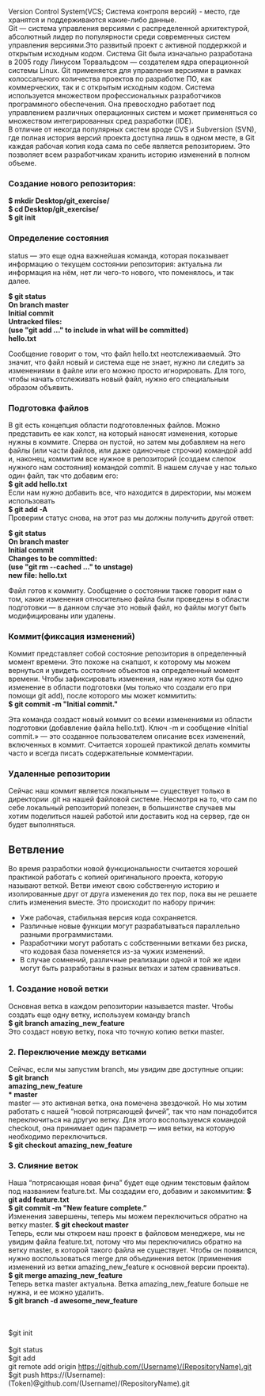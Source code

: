 Version Control System(VCS; Система контроля версий) - место, где хранятся и поддерживаются какие-либо данные.<br>
Git — система управления версиями с распределенной архитектурой, абсолютный лидер по популярности среди современных систем управления версиями.Это развитый проект с активной поддержкой и открытым исходным кодом. Система Git была изначально разработана в 2005 году Линусом Торвальдсом — создателем ядра операционной системы Linux. Git применяется для управления версиями в рамках колоссального количества проектов по разработке ПО, как коммерческих, так и с открытым исходным кодом. Система используется множеством профессиональных разработчиков программного обеспечения. Она превосходно работает под управлением различных операционных систем и может применяться со множеством интегрированных сред разработки (IDE).<br>
В отличие от некогда популярных систем вроде CVS и Subversion (SVN), где полная история версий проекта доступна лишь в одном месте, в Git каждая рабочая копия кода сама по себе является репозиторием. Это позволяет всем разработчикам хранить историю изменений в полном объеме.<br>
    <h3>Создание нового репозитория:</h3>
<b>$ mkdir Desktop/git_exercise/<br>
$ cd Desktop/git_exercise/<br>
$ git init</b><br>

<h3>Определение состояния</h3>
status — это еще одна важнейшая команда, которая показывает информацию о текущем состоянии репозитория: актуальна ли информация на нём, нет ли чего-то нового, что поменялось, и так далее.

<b>$ git status<br>
On branch master<br>
Initial commit<br>
Untracked files:<br>
(use "git add ..." to include in what will be committed)<br>
hello.txt</b><br>

Сообщение говорит о том, что файл hello.txt неотслеживаемый. Это значит, что файл новый и система еще не знает, нужно ли следить за изменениями в файле или его можно просто игнорировать. Для того, чтобы начать отслеживать новый файл, нужно его специальным образом объявить.
<h3>Подготовка файлов</h3>
В git есть концепция области подготовленных файлов. Можно представить ее как холст, на который наносят изменения, которые нужны в коммите. Сперва он пустой, но затем мы добавляем на него файлы (или части файлов, или даже одиночные строчки) командой add и, наконец, коммитим все нужное в репозиторий (создаем слепок нужного нам состояния) командой commit.
В нашем случае у нас только один файл, так что добавим его:<br>
<b>$ git add hello.txt</b><br>
Если нам нужно добавить все, что находится в директории, мы можем использовать<br>
<b>$ git add -A</b><br>
Проверим статус снова, на этот раз мы должны получить другой ответ:<br>

<b>$ git status<br>
On branch master<br>
Initial commit<br>
Changes to be committed:<br>
(use "git rm --cached ..." to unstage)<br>
new file: hello.txt</b><br>

Файл готов к коммиту. Сообщение о состоянии также говорит нам о том, какие изменения относительно файла были проведены в области подготовки — в данном случае это новый файл, но файлы могут быть модифицированы или удалены.

<h3>Коммит(фиксация изменений)</h3>
Коммит представляет собой состояние репозитория в определенный момент времени. Это похоже на снапшот, к которому мы можем вернуться и увидеть состояние объектов на определенный момент времени.
Чтобы зафиксировать изменения, нам нужно хотя бы одно изменение в области подготовки (мы только что создали его при помощи git add), после которого мы может коммитить:<br>
<b>$ git commit -m "Initial commit."</b><br>

Эта команда создаст новый коммит со всеми изменениями из области подготовки (добавление файла hello.txt). Ключ -m и сообщение «Initial commit.» — это созданное пользователем описание всех изменений, включенных в коммит. Считается хорошей практикой делать коммиты часто и всегда писать содержательные комментарии.

<h3>Удаленные репозитории</h3>
Сейчас наш коммит является локальным — существует только в директории .git на нашей файловой системе. Несмотря на то, что сам по себе локальный репозиторий полезен, в большинстве случаев мы хотим поделиться нашей работой или доставить код на сервер, где он будет выполняться.

<h2>Ветвление</h2>
Во время разработки новой функциональности считается хорошей практикой работать с копией оригинального проекта, которую называют веткой. Ветви имеют свою собственную историю и изолированные друг от друга изменения до тех пор, пока вы не решаете слить изменения вместе. Это происходит по набору причин:
<ul>
<li>Уже рабочая, стабильная версия кода сохраняется.</li>
<li>Различные новые функции могут разрабатываться параллельно разными программистами.</li>
<li>Разработчики могут работать с собственными ветками без риска, что кодовая база поменяется из-за чужих изменений.</li>
<li>В случае сомнений, различные реализации одной и той же идеи могут быть разработаны в разных ветках и затем сравниваться.</li>
</ul>

<h3>1. Создание новой ветки</h3>
Основная ветка в каждом репозитории называется master. Чтобы создать еще одну ветку, используем команду branch <name><br>
  <b>$ git branch amazing_new_feature</b><br>
Это создаст новую ветку, пока что точную копию ветки master.
  
  <h3>2. Переключение между ветками</h3>
Сейчас, если мы запустим branch, мы увидим две доступные опции:<br>
<b>$ git branch<br>
amazing_new_feature<br>
  * master</b><br>
master — это активная ветка, она помечена звездочкой. Но мы хотим работать с нашей “новой потрясающей фичей”, так что нам понадобится переключиться на другую ветку. Для этого воспользуемся командой checkout, она принимает один параметр — имя ветки, на которую необходимо переключиться.<br>
  <b>$ git checkout amazing_new_feature</b><br>
  
  <h3>3. Слияние веток</h3>
Наша “потрясающая новая фича” будет еще одним текстовым файлом под названием feature.txt. Мы создадим его, добавим и закоммитим:
<b>$ git add feature.txt<br>
   $ git commit -m "New feature complete.”</b><br>
Изменения завершены, теперь мы можем переключиться обратно на ветку master.
  <b>$ git checkout master</b><br>
Теперь, если мы откроем наш проект в файловом менеджере, мы не увидим файла feature.txt, потому что мы переключились обратно на ветку master, в которой такого файла не существует. Чтобы он появился, нужно воспользоваться merge для объединения веток (применения изменений из ветки amazing_new_feature к основной версии проекта).<br>
  <b>$ git merge amazing_new_feature</b><br>
Теперь ветка master актуальна. Ветка amazing_new_feature больше не нужна, и ее можно удалить.<br>
  <b>$ git branch -d awesome_new_feature</b><br><br><br>  
  
$git init<br>  
$git status<br>
$git add<br>
git remote add origin https://github.com/(Username)/(RepositoryName).git
$git push https://(Username):(Token)@github.com/(Username)/(RepositoryName).git<br>
